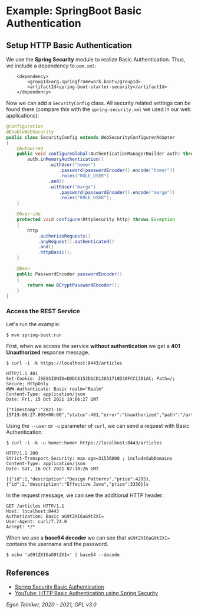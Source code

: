 # Example: SpringBoot Basic Authentication

## Setup HTTP Basic Authentication

We use the **Spring Security** module to realize Basic Authentication.
Thus, we include a dependency to `pom.xml`:

```
    <dependency>
        <groupId>org.springframework.boot</groupId>
        <artifactId>spring-boot-starter-security</artifactId>
    </dependency>
```

Now we can add a `SecurityConfig` class. All security related settings can be found there
(compare this with the `spring-security.xml` we used in our web applications):

```Java 
@Configuration
@EnableWebSecurity
public class SecurityConfig extends WebSecurityConfigurerAdapter
{
    @Autowired
    public void configureGlobal(AuthenticationManagerBuilder auth) throws Exception {
        auth.inMemoryAuthentication()
                .withUser("homer")
                    .password(passwordEncoder().encode("homer"))
                    .roles("ROLE_USER")
                .and()
                .withUser("marge")
                    .password(passwordEncoder().encode("marge"))
                    .roles("ROLE_USER");
    }

    @Override
    protected void configure(HttpSecurity http) throws Exception
    {
        http
            .authorizeRequests()
            .anyRequest().authenticated()
            .and()
            .httpBasic();
    }

    @Bean
    public PasswordEncoder passwordEncoder()
    {
        return new BCryptPasswordEncoder();
    }
}
```

### Access the REST Service

Let's run the example:
```
$ mvn spring-boot:run
```

First, when we access the service **without authentication** we get a **401 Unauthorized** response message.
```
$ curl -i -k https://localhost:8443/articles

HTTP/1.1 401 
Set-Cookie: JSESSIONID=DDDC6152D1CD136A1718D30FCC1301AC; Path=/; Secure; HttpOnly
WWW-Authenticate: Basic realm="Realm"
Content-Type: application/json
Date: Fri, 15 Oct 2021 19:06:27 GMT

{"timestamp":"2021-10-15T19:06:27.008+00:00","status":401,"error":"Unauthorized","path":"/articles"}
```

Using the `--user` or `-u` parameter of `curl`, we can send a request with Basic Authentication.

```
$ curl -i -k -u homer:homer https://localhost:8443/articles

HTTP/1.1 200 
Strict-Transport-Security: max-age=31536000 ; includeSubDomains
Content-Type: application/json
Date: Sat, 16 Oct 2021 07:18:26 GMT

[{"id":1,"description":"Design Patterns","price":4295},{"id":2,"description":"Effective Java","price":3336}]s
```

In the request message, we can see the additional HTTP header:

```
GET /articles HTTP/1.1
Host: localhost:8443
Authorization: Basic aG9tZXI6aG9tZXI=
User-Agent: curl/7.74.0
Accept: */*
```

When we use a **base64 decoder** we can see that `aG9tZXI6aG9tZXI=` contains the username and the password. 

```
$ echo 'aG9tZXI6aG9tZXI=' | base64 --decode
```


## References

* [Spring Security Basic Authentication](https://www.baeldung.com/spring-security-basic-authentication)
* [YouTube: HTTP Basic Authentication using Spring Security](https://youtu.be/hF-iMHpl970)

*Egon Teiniker, 2020 - 2021, GPL v3.0*